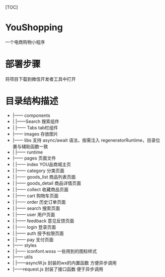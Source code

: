 [TOC]



# YouShopping

一个电商购物小程序
# 部署步骤
将项目下载到微信开发者工具中打开
# 目录结构描述

- |—— components
- |    	|——Search 搜索组件
- |        |—— Tabs tab栏组件
- |—— images 存放图片
- |—— libs 支持 async/await 语法，按需注入 regeneratorRuntime，目录位置与辅助函数一致
- |         |—— runtime
- |—— pages 页面文件
- |         |—— index YOU品商城主页
- |         |—— category 分类页面
- |         |—— goods_list 商品列表页面
- |         |—— goods_detail 商品详情页面
- |         |—— collect 收藏商品页面
- |         |—— cart 购物车页面
- |         |—— order 历史订单页面
- |         |—— search 搜索页面
- |         |—— user 用户页面
- |         |—— feedback 意见反馈页面
- |         |—— login 登录页面
- |         |—— auth 授予权限页面
- |         |—— pay 支付页面
- |—— styles 
- |         |—— iconfont.wxss 一些用到的图标样式
- |—— utils
- |         |——asyncW.js 封装的wx的内置函数 方便异步调用
- |——request.js 封装了接口函数 便于异步调用
